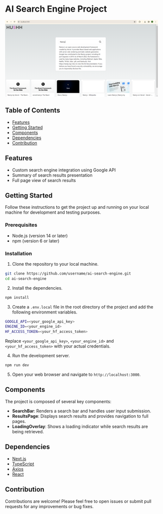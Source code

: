 # AI Search Engine Project

![Project Image](\public\App-Screenshot.png)

## Table of Contents

- [Features](#features)
- [Getting Started](#getting-started)
- [Components](#components)
- [Dependencies](#dependencies)
- [Contribution](#contribution)

## Features

- Custom search engine integration using Google API
- Summary of search results presentation
- Full page view of search results

## Getting Started

Follow these instructions to get the project up and running on your local machine for development and testing purposes.

### Prerequisites

- Node.js (version  14 or later)
- npm (version  6 or later)

### Installation

1. Clone the repository to your local machine.

```bash
git clone https://github.com/username/ai-search-engine.git
cd ai-search-engine
```

2. Install the dependencies.

```bash
npm install
```

3. Create a `.env.local` file in the root directory of the project and add the following environment variables.

```bash
GOOGLE_API=<your_google_api_key>
ENGINE_ID=<your_engine_id>
HF_ACCESS_TOKEN=<your_hf_access_token>
```

Replace `<your_google_api_key>`, `<your_engine_id>` and `<your_hf_access_token>` with your actual credentials.

4. Run the development server.

```bash
npm run dev
```

5. Open your web browser and navigate to `http://localhost:3000`.

## Components

The project is composed of several key components:

- **SearchBar**: Renders a search bar and handles user input submission.
- **ResultsPage**: Displays search results and provides navigation to full pages.
- **LoadingOverlay**: Shows a loading indicator while search results are being retrieved.

## Dependencies

- [Next.js](https://nextjs.org/)
- [TypeScript](https://www.typescriptlang.org/)
- [Axios](https://axios-http.com/)
- [React](https://reactjs.org/)

## Contribution

Contributions are welcome! Please feel free to open issues or submit pull requests for any improvements or bug fixes.